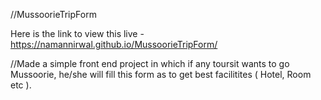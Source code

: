 //MussoorieTripForm

Here is the link to view this live - https://namannirwal.github.io/MussoorieTripForm/

//Made a simple front end project in which if any toursit wants to go Mussoorie, he/she will fill this form as to get best facilitites ( Hotel, Room etc ). 
